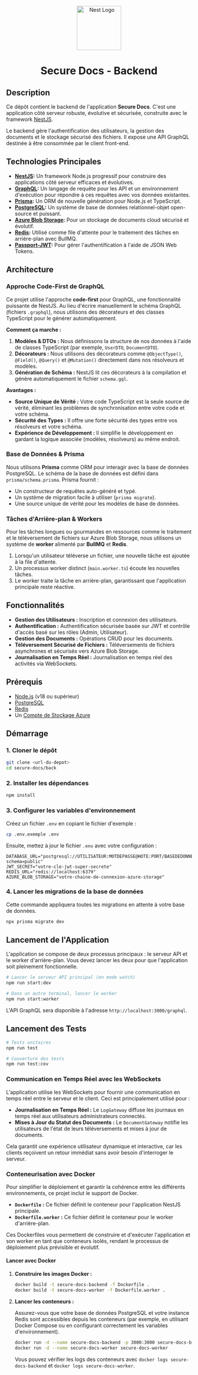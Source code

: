 <p align="center">
  <a href="http://nestjs.com/" target="blank"><img src="https://nestjs.com/img/logo-small.svg" width="120" alt="Nest Logo" /></a>
</p>

<h1 align="center">Secure Docs - Backend</h1>

## Description

Ce dépôt contient le backend de l'application **Secure Docs**. C'est une application côté serveur robuste, évolutive et sécurisée, construite avec le framework [NestJS](https://nestjs.com/).

Le backend gère l'authentification des utilisateurs, la gestion des documents et le stockage sécurisé des fichiers. Il expose une API GraphQL destinée à être consommée par le client front-end.

## Technologies Principales

- **[NestJS](https://nestjs.com/):** Un framework Node.js progressif pour construire des applications côté serveur efficaces et évolutives.
- **[GraphQL](https://graphql.org/):** Un langage de requête pour les API et un environnement d'exécution pour répondre à ces requêtes avec vos données existantes.
- **[Prisma](https://www.prisma.io/):** Un ORM de nouvelle génération pour Node.js et TypeScript.
- **[PostgreSQL](https://www.postgresql.org/):** Un système de base de données relationnel-objet open-source et puissant.
- **[Azure Blob Storage](https://azure.microsoft.com/en-us/services/storage/blobs/):** Pour un stockage de documents cloud sécurisé et évolutif.
- **[Redis](https://redis.io/):** Utilisé comme file d'attente pour le traitement des tâches en arrière-plan avec BullMQ.
- **[Passport-JWT](https://www.passportjs.org/):** Pour gérer l'authentification à l'aide de JSON Web Tokens.

## Architecture

### Approche Code-First de GraphQL

Ce projet utilise l'approche **code-first** pour GraphQL, une fonctionnalité puissante de NestJS. Au lieu d'écrire manuellement le schéma GraphQL (fichiers `.graphql`), nous utilisons des décorateurs et des classes TypeScript pour le générer automatiquement.

**Comment ça marche :**

1.  **Modèles & DTOs :** Nous définissons la structure de nos données à l'aide de classes TypeScript (par exemple, `UserDTO`, `DocumentDTO`).
2.  **Décorateurs :** Nous utilisons des décorateurs comme `@ObjectType()`, `@Field()`, `@Query()` et `@Mutation()` directement dans nos résolveurs et modèles.
3.  **Génération de Schéma :** NestJS lit ces décorateurs à la compilation et génère automatiquement le fichier `schema.gql`.

**Avantages :**

- **Source Unique de Vérité :** Votre code TypeScript est la seule source de vérité, éliminant les problèmes de synchronisation entre votre code et votre schéma.
- **Sécurité des Types :** Il offre une forte sécurité des types entre vos résolveurs et votre schéma.
- **Expérience de Développement :** Il simplifie le développement en gardant la logique associée (modèles, résolveurs) au même endroit.

### Base de Données & Prisma

Nous utilisons **Prisma** comme ORM pour interagir avec la base de données PostgreSQL. Le schéma de la base de données est défini dans `prisma/schema.prisma`. Prisma fournit :

- Un constructeur de requêtes auto-généré et typé.
- Un système de migration facile à utiliser (`prisma migrate`).
- Une source unique de vérité pour les modèles de base de données.

### Tâches d'Arrière-plan & Workers

Pour les tâches longues ou gourmandes en ressources comme le traitement et le téléversement de fichiers sur Azure Blob Storage, nous utilisons un système de **worker** alimenté par **BullMQ** et **Redis**.

1.  Lorsqu'un utilisateur téléverse un fichier, une nouvelle tâche est ajoutée à la file d'attente.
2.  Un processus worker distinct (`main.worker.ts`) écoute les nouvelles tâches.
3.  Le worker traite la tâche en arrière-plan, garantissant que l'application principale reste réactive.

## Fonctionnalités

- **Gestion des Utilisateurs :** Inscription et connexion des utilisateurs.
- **Authentification :** Authentification sécurisée basée sur JWT et contrôle d'accès basé sur les rôles (Admin, Utilisateur).
- **Gestion des Documents :** Opérations CRUD pour les documents.
- **Téléversement Sécurisé de Fichiers :** Téléversements de fichiers asynchrones et sécurisés vers Azure Blob Storage.
- **Journalisation en Temps Réel :** Journalisation en temps réel des activités via WebSockets.

## Prérequis

- [Node.js](https://nodejs.org/en/) (v18 ou supérieur)
- [PostgreSQL](https://www.postgresql.org/download/)
- [Redis](https://redis.io/docs/getting-started/installation/)
- Un [Compte de Stockage Azure](https://docs.microsoft.com/en-us/azure/storage/common/storage-account-create)

## Démarrage

### 1. Cloner le dépôt

```bash
git clone <url-du-depot>
cd secure-docs/back
```

### 2. Installer les dépendances

```bash
npm install
```

### 3. Configurer les variables d'environnement

Créez un fichier `.env` en copiant le fichier d'exemple :

```bash
cp .env.exemple .env
```

Ensuite, mettez à jour le fichier `.env` avec votre configuration :

```
DATABASE_URL="postgresql://UTILISATEUR:MOTDEPASSE@HOTE:PORT/BASEDEDONNEES?schema=public"
JWT_SECRET="votre-cle-jwt-super-secrete"
REDIS_URL="redis://localhost:6379"
AZURE_BLOB_STORAGE="votre-chaine-de-connexion-azure-storage"
```

### 4. Lancer les migrations de la base de données

Cette commande appliquera toutes les migrations en attente à votre base de données.

```bash
npx prisma migrate dev
```

## Lancement de l'Application

L'application se compose de deux processus principaux : le serveur API et le worker d'arrière-plan. Vous devez lancer les deux pour que l'application soit pleinement fonctionnelle.

```bash
# Lancer le serveur API principal (en mode watch)
npm run start:dev

# Dans un autre terminal, lancer le worker
npm run start:worker
```

L'API GraphQL sera disponible à l'adresse `http://localhost:3000/graphql`.

## Lancement des Tests

```bash
# Tests unitaires
npm run test

# Couverture des tests
npm run test:cov
```

### Communication en Temps Réel avec les WebSockets

L'application utilise les WebSockets pour fournir une communication en temps réel entre le serveur et le client. Ceci est principalement utilisé pour :

- **Journalisation en Temps Réel :** Le `LogGateway` diffuse les journaux en temps réel aux utilisateurs administrateurs connectés.
- **Mises à Jour du Statut des Documents :** Le `DocumentGateway` notifie les utilisateurs de l'état de leurs téléversements et mises à jour de documents.

Cela garantit une expérience utilisateur dynamique et interactive, car les clients reçoivent un retour immédiat sans avoir besoin d'interroger le serveur.

### Conteneurisation avec Docker

Pour simplifier le déploiement et garantir la cohérence entre les différents environnements, ce projet inclut le support de Docker.

- **`Dockerfile` :** Ce fichier définit le conteneur pour l'application NestJS principale.
- **`Dockerfile.worker` :** Ce fichier définit le conteneur pour le worker d'arrière-plan.

Ces Dockerfiles vous permettent de construire et d'exécuter l'application et son worker en tant que conteneurs isolés, rendant le processus de déploiement plus prévisible et évolutif.

#### Lancer avec Docker

1.  **Construire les images Docker :**

    ```bash
    docker build -t secure-docs-backend -f Dockerfile .
    docker build -t secure-docs-worker -f Dockerfile.worker .
    ```

2.  **Lancer les conteneurs :**

    Assurez-vous que votre base de données PostgreSQL et votre instance Redis sont accessibles depuis les conteneurs (par exemple, en utilisant Docker Compose ou en configurant correctement les variables d'environnement).

    ```bash
    docker run -d --name secure-docs-backend -p 3000:3000 secure-docs-backend
    docker run -d --name secure-docs-worker secure-docs-worker
    ```

    Vous pouvez vérifier les logs des conteneurs avec `docker logs secure-docs-backend` et `docker logs secure-docs-worker`.
